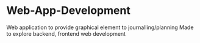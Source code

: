 # Web-App-Development
Web application to provide graphical element to journalling/planning
Made to explore backend, frontend web development
